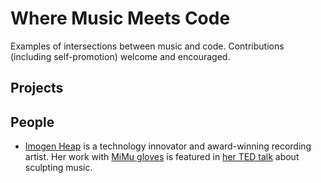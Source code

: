 # Where Music Meets Code

Examples of intersections between music and code. Contributions (including self-promotion) welcome and encouraged.

## Projects

## People
* [Imogen Heap](http://imogenheap.com/home.php) is a technology innovator and award-winning recording artist. Her work with [MiMu gloves](https://mimugloves.com/) is featured in [her TED talk](https://www.youtube.com/watch?v=7oeEQhOmGpg&feature=youtu.be) about sculpting music.